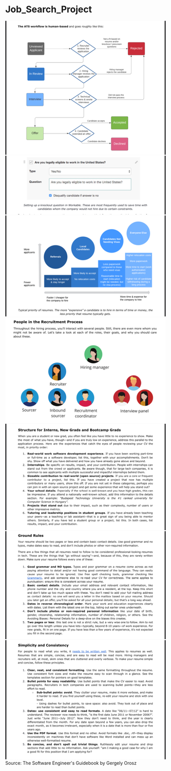 # Job_Search_Project
<img src="asset/ATS.jpeg"><br>
<img src="asset/question.jpeg"><br>
<img src="asset/priority.jpeg"><br>
<img src="asset/recruitment.jpeg"><br>
<img src="asset/newGrad.jpeg"><br>
<img src="asset/groundRule.jpeg"><br>
<img src="asset/simplicity.jpeg"><br>
Source: The Software Engineer's Guidebook by Gergely Orosz
